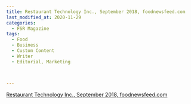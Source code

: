 ```yaml
---
title: Restaurant Technology Inc., September 2018, foodnewsfeed.com
last_modified_at: 2020-11-29
categories:
  - FSR Magazine
tags:
  - Food
  - Business
  - Custom Content
  - Writer
  - Editorial, Marketing



---
```


[Restaurant Technology Inc., September 2018, foodnewsfeed.com](https://www.foodnewsfeed.com/slideshows/4-common-restaurant-injuries-and-how-avoid-them)
